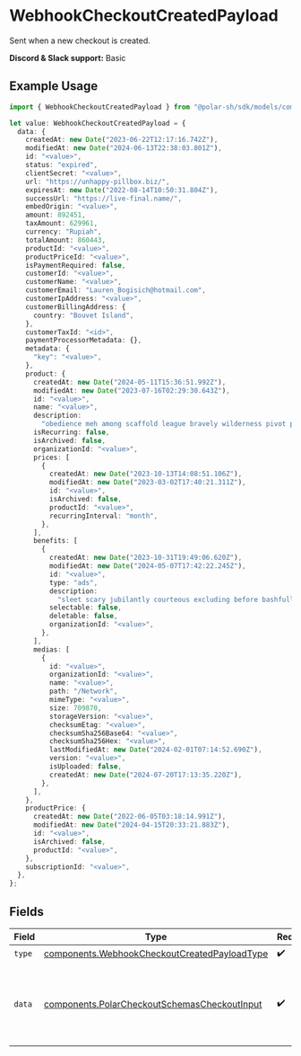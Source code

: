 # WebhookCheckoutCreatedPayload

Sent when a new checkout is created.

**Discord & Slack support:** Basic

## Example Usage

```typescript
import { WebhookCheckoutCreatedPayload } from "@polar-sh/sdk/models/components";

let value: WebhookCheckoutCreatedPayload = {
  data: {
    createdAt: new Date("2023-06-22T12:17:16.742Z"),
    modifiedAt: new Date("2024-06-13T22:38:03.801Z"),
    id: "<value>",
    status: "expired",
    clientSecret: "<value>",
    url: "https://unhappy-pillbox.biz/",
    expiresAt: new Date("2022-08-14T10:50:31.804Z"),
    successUrl: "https://live-final.name/",
    embedOrigin: "<value>",
    amount: 892451,
    taxAmount: 629961,
    currency: "Rupiah",
    totalAmount: 860443,
    productId: "<value>",
    productPriceId: "<value>",
    isPaymentRequired: false,
    customerId: "<value>",
    customerName: "<value>",
    customerEmail: "Lauren_Bogisich@hotmail.com",
    customerIpAddress: "<value>",
    customerBillingAddress: {
      country: "Bouvet Island",
    },
    customerTaxId: "<id>",
    paymentProcessorMetadata: {},
    metadata: {
      "key": "<value>",
    },
    product: {
      createdAt: new Date("2024-05-11T15:36:51.992Z"),
      modifiedAt: new Date("2023-07-16T02:29:30.643Z"),
      id: "<value>",
      name: "<value>",
      description:
        "obedience meh among scaffold league bravely wilderness pivot proud",
      isRecurring: false,
      isArchived: false,
      organizationId: "<value>",
      prices: [
        {
          createdAt: new Date("2023-10-13T14:08:51.106Z"),
          modifiedAt: new Date("2023-03-02T17:40:21.311Z"),
          id: "<value>",
          isArchived: false,
          productId: "<value>",
          recurringInterval: "month",
        },
      ],
      benefits: [
        {
          createdAt: new Date("2023-10-31T19:49:06.620Z"),
          modifiedAt: new Date("2024-05-07T17:42:22.245Z"),
          id: "<value>",
          type: "ads",
          description:
            "sleet scary jubilantly courteous excluding before bashfully able whenever since",
          selectable: false,
          deletable: false,
          organizationId: "<value>",
        },
      ],
      medias: [
        {
          id: "<value>",
          organizationId: "<value>",
          name: "<value>",
          path: "/Network",
          mimeType: "<value>",
          size: 709870,
          storageVersion: "<value>",
          checksumEtag: "<value>",
          checksumSha256Base64: "<value>",
          checksumSha256Hex: "<value>",
          lastModifiedAt: new Date("2024-02-01T07:14:52.690Z"),
          version: "<value>",
          isUploaded: false,
          createdAt: new Date("2024-07-20T17:13:35.220Z"),
        },
      ],
    },
    productPrice: {
      createdAt: new Date("2022-06-05T03:18:14.991Z"),
      modifiedAt: new Date("2024-04-15T20:33:21.883Z"),
      id: "<value>",
      isArchived: false,
      productId: "<value>",
    },
    subscriptionId: "<value>",
  },
};
```

## Fields

| Field                                                                                                        | Type                                                                                                         | Required                                                                                                     | Description                                                                                                  |
| ------------------------------------------------------------------------------------------------------------ | ------------------------------------------------------------------------------------------------------------ | ------------------------------------------------------------------------------------------------------------ | ------------------------------------------------------------------------------------------------------------ |
| `type`                                                                                                       | [components.WebhookCheckoutCreatedPayloadType](../../models/components/webhookcheckoutcreatedpayloadtype.md) | :heavy_check_mark:                                                                                           | N/A                                                                                                          |
| `data`                                                                                                       | [components.PolarCheckoutSchemasCheckoutInput](../../models/components/polarcheckoutschemascheckoutinput.md) | :heavy_check_mark:                                                                                           | Checkout session data retrieved using an access token.                                                       |